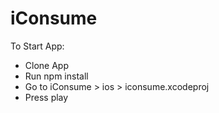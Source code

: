 # iConsume

To Start App:
- Clone App
- Run npm install
- Go to iConsume > ios > iconsume.xcodeproj
- Press play
